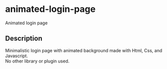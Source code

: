 # animated-login-page
Animated login page

## Description
Minimalistic login page with animated background made with Html, Css, and Javascript.<br>
No other library or plugin used.
